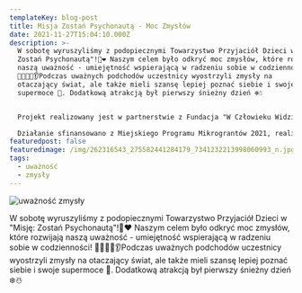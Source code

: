 ```yaml
---
templateKey: blog-post
title: Misja Zostań Psychonautą - Moc Zmysłów
date: 2021-11-27T15:04:10.000Z
description: >-
  W sobotę wyruszyliśmy z podopiecznymi Towarzystwo Przyjaciół Dzieci w "Misję:
  Zostań Psychonautą"!🧠❤ Naszym celem było odkryć moc zmysłów, które rozwijają
  naszą uważność - umiejętność wspierającą w radzeniu sobie w codzienności!
  👅👀👣👃👂Podczas uważnych podchodów uczestnicy wyostrzyli zmysły na
  otaczający świat, ale także mieli szansę lepiej poznać siebie i swoje
  supermoce 💪. Dodatkową atrakcją był pierwszy śnieżny dzień ❄️☃️


  Projekt realizowany jest w partnerstwie z Fundacja "W Człowieku Widzieć Brata".

  Działanie sfinansowano z Miejskiego Programu Mikrograntów 2021, realizowanego przez Stowarzyszenie Społecznie Zaangażowani .
featuredpost: false
featuredimage: /img/262316543_275582441284179_7341232213998060993_n.jpg
tags:
  - uważność
  - zmysły
---
```

![uważność zmysły](/img/262316543_275582441284179_7341232213998060993_n.jpg)

W sobotę wyruszyliśmy z podopiecznymi Towarzystwo Przyjaciół Dzieci w "Misję: Zostań Psychonautą"!🧠❤ Naszym celem było odkryć moc zmysłów, które rozwijają naszą uważność - umiejętność wspierającą w radzeniu sobie w codzienności! 👅👀👣👃👂Podczas uważnych podchodów uczestnicy wyostrzyli zmysły na otaczający świat, ale także mieli szansę lepiej poznać siebie i swoje supermoce 💪. Dodatkową atrakcją był pierwszy śnieżny dzień ❄️☃️